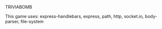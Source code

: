 TRIVIABOMB

This game uses:
    express-handlebars,
    express,
    path, 
    http,
    socket.io,
    body-parser,
    file-system
